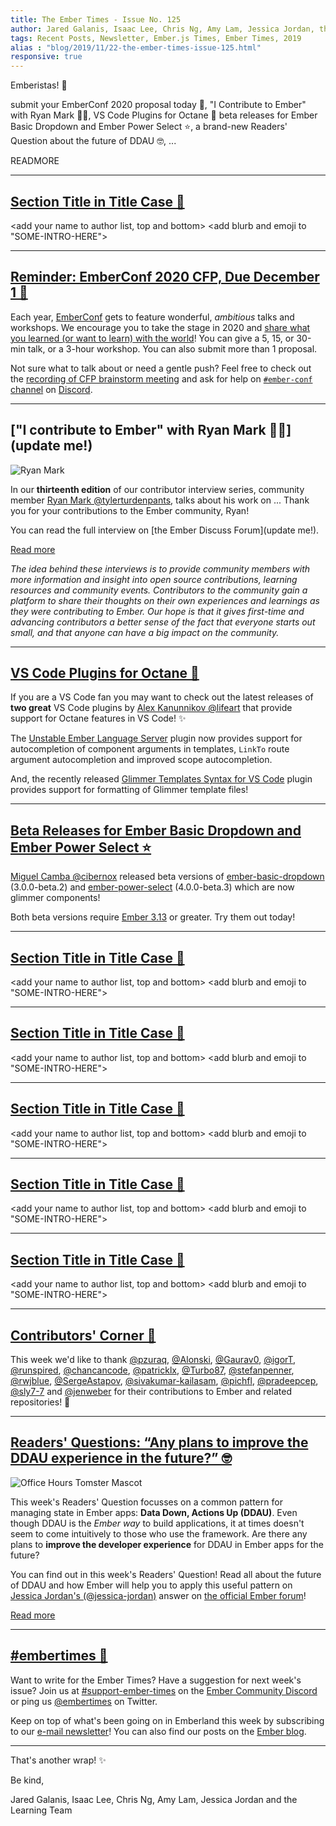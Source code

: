 ```yaml
---
title: The Ember Times - Issue No. 125
author: Jared Galanis, Isaac Lee, Chris Ng, Amy Lam, Jessica Jordan, the crowd
tags: Recent Posts, Newsletter, Ember.js Times, Ember Times, 2019
alias : "blog/2019/11/22-the-ember-times-issue-125.html"
responsive: true
---
```


<SAYING-HELLO-IN-YOUR-FAVORITE-LANGUAGE> Emberistas! 🐹

<SOME-INTRO-HERE-TO-KEEP-THEM-SUBSCRIBERS-READING>

submit your EmberConf 2020 proposal today 🎤,
"I Contribute to Ember" with Ryan Mark 👨‍💻,
VS Code Plugins for Octane 🤖
beta releases for Ember Basic Dropdown and Ember Power Select ⭐,
a brand-new Readers' Question about the future of DDAU 🤓,
...

READMORE

---

## [Section Title in Title Case 🐹](#section-url)

<change section title emoji>
<consider adding some bold to your paragraph>

<add your name to author list, top and bottom>
<add blurb and emoji to "SOME-INTRO-HERE">

---

## [Reminder: EmberConf 2020 CFP, Due December 1 🎤](https://cfp.emberconf.com/events/emberconf-2020/)

Each year, [EmberConf](https://emberconf.com/) gets to feature wonderful, *ambitious* talks and workshops. We encourage you to take the stage in 2020 and [share what you learned (or want to learn) with the world](https://cfp.emberconf.com/events/emberconf-2020/)! You can give a 5, 15, or 30-min talk, or a 3-hour workshop. You can also submit more than 1 proposal.

Not sure what to talk about or need a gentle push? Feel free to check out the [recording of CFP brainstorm meeting](https://emberconf.com/#/cfp-brainstorm) and ask for help on [`#ember-conf` channel](https://discordapp.com/channels/480462759797063690/480502413917421570) on [Discord](https://discordapp.com/invite/emberjs).

---

## ["I contribute to Ember" with Ryan Mark 👨‍💻](update me!)

<div class="float-right padded portrait-frame">
  <img alt="Ryan Mark" title="Ryan Mark - Contributor to Ember" src="/images/blog/emberjstimes/ryan_mark.jpeg" />
</div>

In our **thirteenth edition** of our contributor interview series, community member [Ryan Mark @tylerturdenpants](https://github.com/tylerturdenpants), talks about his work on ... Thank you for your contributions to the Ember community, Ryan!

You can read the full interview on [the Ember Discuss Forum](update me!).

<a class="ember-button ember-button--centered" href="update me!">Read more</a>

<p style="font-style: italic;">The idea behind these interviews is to provide community members with more information and insight into open source contributions, learning resources and community events. Contributors to the community gain a platform to share their thoughts on their own experiences and learnings as they were contributing to Ember. Our hope is that it gives first-time and advancing contributors a better sense of the fact that everyone starts out small, and that anyone can have a big impact on the community.</p>

---

## [VS Code Plugins for Octane 🤖](https://marketplace.visualstudio.com/items?itemName=lifeart.vscode-ember-unstable)

If you are a VS Code fan you may want to check out the latest releases of **two great** VS Code plugins by [Alex Kanunnikov @lifeart](https://github.com/lifeart) that provide support for Octane features in VS Code! ✨

The [Unstable Ember Language Server](https://marketplace.visualstudio.com/items?itemName=lifeart.vscode-ember-unstable) plugin now provides support for autocompletion of component arguments in templates, `LinkTo` route argument autocompletion and improved scope autocompletion.

And, the recently released [Glimmer Templates Syntax for VS Code](https://marketplace.visualstudio.com/items?itemName=lifeart.vscode-glimmer-syntax) plugin provides support for formatting of Glimmer template files!

---

## [Beta Releases for Ember Basic Dropdown and Ember Power Select ⭐](https://twitter.com/MiguelCamba/status/1196520042948628480)

[Miguel Camba @cibernox](https://github.com/cibernox) released beta versions of [ember-basic-dropdown](https://github.com/cibernox/ember-basic-dropdown) (3.0.0-beta.2) and [ember-power-select](https://github.com/cibernox/ember-power-select) (4.0.0-beta.3) which are now glimmer components!

Both beta versions require [Ember 3.13](https://blog.emberjs.com/2019/09/25/ember-3-13-released.html) or greater. Try them out today!

---

## [Section Title in Title Case 🐹](#section-url)

<change section title emoji>
<consider adding some bold to your paragraph>

<add your name to author list, top and bottom>
<add blurb and emoji to "SOME-INTRO-HERE">

---

## [Section Title in Title Case 🐹](#section-url)

<change section title emoji>
<consider adding some bold to your paragraph>

<add your name to author list, top and bottom>
<add blurb and emoji to "SOME-INTRO-HERE">

---

## [Section Title in Title Case 🐹](#section-url)

<change section title emoji>
<consider adding some bold to your paragraph>

<add your name to author list, top and bottom>
<add blurb and emoji to "SOME-INTRO-HERE">

---

## [Section Title in Title Case 🐹](#section-url)

<change section title emoji>
<consider adding some bold to your paragraph>

<add your name to author list, top and bottom>
<add blurb and emoji to "SOME-INTRO-HERE">

---

## [Section Title in Title Case 🐹](#section-url)

<change section title emoji>
<consider adding some bold to your paragraph>

<add your name to author list, top and bottom>
<add blurb and emoji to "SOME-INTRO-HERE">

---

## [Contributors' Corner 👏](https://guides.emberjs.com/release/contributing/repositories/)

<p>This week we'd like to thank <a href="https://github.com/pzuraq" target="gh-user">@pzuraq</a>, <a href="https://github.com/Alonski" target="gh-user">@Alonski</a>, <a href="https://github.com/Gaurav0" target="gh-user">@Gaurav0</a>, <a href="https://github.com/igorT" target="gh-user">@igorT</a>, <a href="https://github.com/runspired" target="gh-user">@runspired</a>, <a href="https://github.com/chancancode" target="gh-user">@chancancode</a>, <a href="https://github.com/patricklx" target="gh-user">@patricklx</a>, <a href="https://github.com/Turbo87" target="gh-user">@Turbo87</a>, <a href="https://github.com/stefanpenner" target="gh-user">@stefanpenner</a>, <a href="https://github.com/rwjblue" target="gh-user">@rwjblue</a>, <a href="https://github.com/SergeAstapov" target="gh-user">@SergeAstapov</a>, <a href="https://github.com/sivakumar-kailasam" target="gh-user">@sivakumar-kailasam</a>, <a href="https://github.com/pichfl" target="gh-user">@pichfl</a>, <a href="https://github.com/pradeepcep" target="gh-user">@pradeepcep</a>, <a href="https://github.com/sly7-7" target="gh-user">@sly7-7</a> and <a href="https://github.com/jenweber" target="gh-user">@jenweber</a> for their contributions to Ember and related repositories! 💖</p>

---

## [Readers' Questions: “Any plans to improve the DDAU experience in the future?” 🤓](https://discuss.emberjs.com/t/readers-questions-are-there-plans-to-improve-the-experience-for-using-data-down-actions-up-in-the-future/17239)

<div class="blog-row">
  <img class="float-right small transparent padded" alt="Office Hours Tomster Mascot" title="Readers' Questions" src="/images/tomsters/officehours.png" />

  <p>This week's Readers' Question focusses on a common pattern for managing state in Ember apps: <strong>Data Down, Actions Up (DDAU)</strong>. Even though DDAU is the <i>Ember way</i> to build applications, it at times doesn't seem to come intuitively to those who use the framework. Are there any plans to <strong>improve the developer experience</strong> for DDAU in Ember apps for the future?</p>

  <p>You can find out in this week's Readers' Question! Read all about the future of DDAU and how Ember will help you to apply this useful pattern on <a href="https://github.com/jessica-jordan" target="jj">Jessica Jordan's (@jessica-jordan)</a> answer on <a href="https://discuss.emberjs.com/t/readers-questions-are-there-plans-to-improve-the-experience-for-using-data-down-actions-up-in-the-future/17239" target="discuss">the official Ember forum</a>!</p>

  <p><a class="ember-button ember-button--centered" href="https://discuss.emberjs.com/t/readers-questions-are-there-plans-to-improve-the-experience-for-using-data-down-actions-up-in-the-future/17239">Read more</a></p>
</div>

---

## [#embertimes 📰](https://blog.emberjs.com/tags/newsletter.html)

Want to write for the Ember Times? Have a suggestion for next week's issue? Join us at [#support-ember-times](https://discordapp.com/channels/480462759797063690/485450546887786506) on the [Ember Community Discord](https://discordapp.com/invite/zT3asNS) or ping us [@embertimes](https://twitter.com/embertimes) on Twitter.

Keep on top of what's been going on in Emberland this week by subscribing to our [e-mail newsletter](https://the-emberjs-times.ongoodbits.com/)! You can also find our posts on the [Ember blog](https://emberjs.com/blog/tags/newsletter.html).

---

That's another wrap! ✨

Be kind,

Jared Galanis, Isaac Lee, Chris Ng, Amy Lam, Jessica Jordan and the Learning Team
